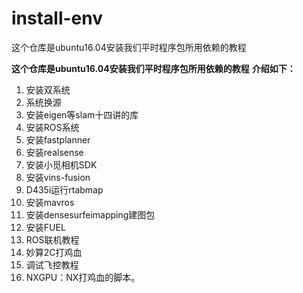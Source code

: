 # install-env
这个仓库是ubuntu16.04安装我们平时程序包所用依赖的教程   

**这个仓库是ubuntu16.04安装我们平时程序包所用依赖的教程**
**介绍如下：**
1. 安装双系统
2. 系统换源
3. 安装eigen等slam十四讲的库
4. 安装ROS系统
5. 安装fastplanner
6. 安装realsense
7. 安装小觅相机SDK
8. 安装vins-fusion
9. D435i运行rtabmap
10. 安装mavros
11. 安装densesurfeimapping建图包
12. 安装FUEL
13. ROS联机教程
14. 妙算2C打鸡血
15. 调试飞控教程
16. NXGPU：NX打鸡血的脚本。
